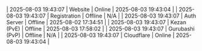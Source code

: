 | 2025-08-03 19:43:07 | Website | Online | 2025-08-03 19:43:04 |
| 2025-08-03 19:43:07 | Registration | Offline | N/A |
| 2025-08-03 19:43:07 | Auth Server | Offline | 2025-08-02 17:34:51 |
| 2025-08-03 19:43:07 | Kezan (PvE) | Offline | 2025-08-03 17:58:02 |
| 2025-08-03 19:43:07 | Gurubashi (PvP) | Offline | N/A |
| 2025-08-03 19:43:07 | Cloudflare | Online | 2025-08-03 19:43:04 |
